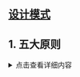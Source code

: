 ## [设计模式](https://www.cnblogs.com/suli0827/p/9515842.html)

## 1. 五大原则
 <details>
  <summary>点击查看详细内容</summary>
设计模式中的SOLID原则，分别是**单一原则、开闭原则、里氏替换原则、接口隔离原则、依赖倒置原则**。前辈们总结出来的，遵循五大原则可以使程序解决紧耦合，更加健壮。

 </details>
 
